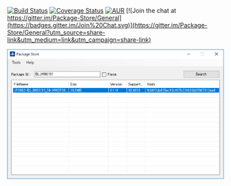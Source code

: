 [![Build Status](https://travis-ci.org/AlphaNyne/Package-Store.svg?branch=master)](https://travis-ci.org/AlphaNyne/Package-Store)
[![Coverage Status](https://coveralls.io/repos/github/AlphaNyne/Package-Store/badge.svg?branch=master)](https://coveralls.io/github/AlphaNyne/Package-Store?branch=master)
[![AUR](https://img.shields.io/aur/license/yaourt.svg)](LICENSE)
[![Join the chat at https://gitter.im/Package-Store/General](https://badges.gitter.im/Join%20Chat.svg)](https://gitter.im/Package-Store/General?utm_source=share-link&utm_medium=link&utm_campaign=share-link)

<img src="./doc/PackageStore.png">

